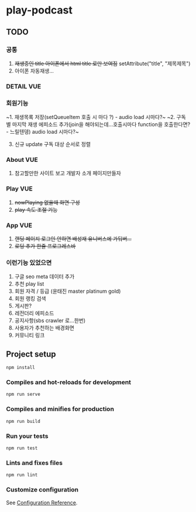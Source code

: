 # play-podcast

## TODO

### 공통

1. ~~재생중인 title 아이폰에서 html title 로만 보여짐~~ setAttribute("title", "제목제목")
2. 아이폰 자동재생...

### DETAIL VUE

### 회원기능

~1. 재생목록 저장(setQueueItem 호출 시 마다 ?) - audio load 시마다?~
~2. 구독 별 마지막 재생 에피소드 추가(join을 해야되는데...호출시마다 function을 호출한다면? - 느릴텐뎅) audio load 시마다?~

3. 신규 update 구독 대상 순서로 정렬

### About VUE

1. 참고할만한 사이트 보고 개발자 소개 페이지만들자

### Play VUE

1. ~~nowPlaying 없을때 화면 구성~~
2. ~~play 속도 조절 기능~~

### App VUE

1. ~~랜딩 페이지 로그인 안하면 배성재 유니버스에 가둬버...~~
2. ~~로딩 추가 한줄 프로그레스바~~

### 이런기능 있었으면

1. 구글 seo meta 데이터 추가
1. 추천 play list
1. 회원 자격 / 등급 (윤태진 master platinum gold)
1. 회원 랭킹 검색
1. 게시판?
1. 레전더리 에피소드
1. 공지사항(sbs crawler 로...한번)
1. 사용자가 추천하는 배경화면
1. 커뮤니티 링크

## Project setup

```npm
npm install
```

### Compiles and hot-reloads for development

```npm
npm run serve
```

### Compiles and minifies for production

```npm
npm run build
```

### Run your tests

```npm
npm run test
```

### Lints and fixes files

```npm
npm run lint
```

### Customize configuration

See [Configuration Reference](https://cli.vuejs.org/config/).
